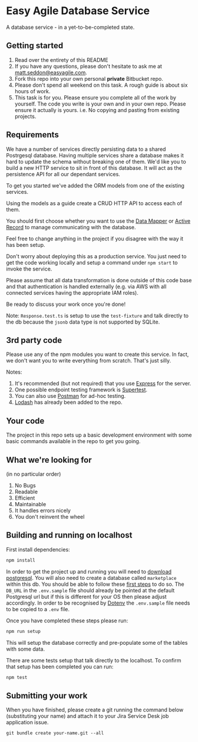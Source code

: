 # Easy Agile Database Service

A database service - in a yet-to-be-completed state.

## Getting started

1. Read over the entirety of this README
1. If you have any questions, please don't hesitate to ask me at matt.seddon@easyagile.com.
1. Fork this repo into your own personal **private** Bitbucket repo.
1. Please don't spend all weekend on this task. A rough guide is about six hours of work.
1. This task is for you. Please ensure you complete all of the work by yourself. The code you write is your own and in your own repo. Please ensure it actually is yours. i.e. No copying and pasting from existing projects.

## Requirements

We have a number of services directly persisting data to a shared Postrgesql database. Having multiple services share a database makes it hard to update the schema without breaking one of them. We'd like you to build a new HTTP service to sit in front of this database. It will act as the persistence API for all our dependant services.

To get you started we've added the ORM models from one of the existing services.

Using the models as a guide create a CRUD HTTP API to access each of them.

You should first choose whether you want to use the [Data Mapper](https://typeorm.io/#/active-record-data-mapper/what-is-the-data-mapper-pattern) or [Active Record](https://typeorm.io/#/active-record-data-mapper/what-is-the-active-record-pattern) to manage communicating with the database.

Feel free to change anything in the project if you disagree with the way it has been setup.

Don't worry about deploying this as a production service. You just need to get the code working locally and setup a command under `npm start` to invoke the service.

Please assume that all data transformation is done outside of this code base and that authentication is handled externally (e.g. via AWS with all connected services having the appropriate IAM roles).

Be ready to discuss your work once you're done!

Note: `Response.test.ts` is setup to use the `test-fixture` and talk directly to the db because the `jsonb` data type is not supported by SQLite.

## 3rd party code

Please use any of the npm modules you want to create this service. In fact, we don't want you to write everything from scratch. That's just silly.

Notes:

1. It's recommended (but not required) that you use [Express](https://www.npmjs.com/package/express) for the server.
1. One possible endpoint testing framework is [Supertest](https://www.npmjs.com/package/supertest).
1. You can also use [Postman](https://www.postman.com/) for ad-hoc testing.
1. [Lodash](https://www.npmjs.com/package/lodash) has already been added to the repo.

## Your code

The project in this repo sets up a basic development environment with some basic commands available in the repo to get you going.

## What we're looking for

(in no particular order)

1. No Bugs
1. Readable
1. Efficient
1. Maintainable
1. It handles errors nicely
1. You don't reinvent the wheel

## Building and running on localhost

First install dependencies:

```sh
npm install
```

In order to get the project up and running you will need to [download postgresql](https://www.postgresql.org/download/).
You will also need to create a database called `marketplace` within this db. You should be able to follow these [first steps](https://wiki.postgresql.org/wiki/First_steps) to do so.
The `DB_URL` in the `.env.sample` file should already be pointed at the default Postgresql url but if this is different for your OS then please adjust accordingly. In order to be recognised by [Dotenv](https://www.npmjs.com/package/dotenv) the `.env.sample` file needs to be copied to a `.env` file.

Once you have completed these steps please run:
```sh
npm run setup
```
This will setup the database correctly and pre-populate some of the tables with some data.

There are some tests setup that talk directly to the localhost.
To confirm that setup has been completed you can run:
```sh
npm test
```

## Submitting your work

When you have finished, please create a git running the command below (substituting your name) and attach it to your Jira Service Desk job application issue.

```
git bundle create your-name.git --all
```
